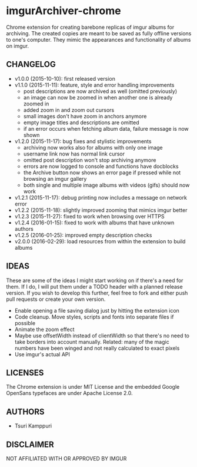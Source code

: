 # imgurArchiver-chrome

Chrome extension for creating barebone replicas of imgur albums for archiving.
The created copies are meant to be saved as fully offline versions to one's
computer. They mimic the appearances and functionality of albums on imgur.

## CHANGELOG ##

* v1.0.0 (2015-10-10): first released version
* v1.1.0 (2015-11-11): feature, style and error handling improvements
  * post descriptions are now archived as well (omitted previously)
  * an image can now be zoomed in when another one is already zoomed in
  * added zoom in and zoom out cursors
  * small images don't have zoom in anchors anymore
  * empty image titles and descriptions are omitted
  * if an error occurs when fetching album data, failure message is now shown
* v1.2.0 (2015-11-17): bug fixes and stylistic improvements
  * archiving now works also for albums with only one image
  * username link now has normal link cursor
  * omitted post description won't stop archiving anymore
  * errors are now logged to console and functions have docblocks
  * the Archive button now shows an error page if pressed while not browsing an
    imgur gallery
  * both single and multiple image albums with videos (gifs) should now work
* v1.2.1 (2015-11-17): debug printing now includes a message on network error
* v1.2.2 (2015-11-18): slightly improved zooming that mimics imgur better
* v1.2.3 (2015-11-27): fixed to work when browsing over HTTPS
* v1.2.4 (2016-01-15): fixed to work with albums that have unknown authors
* v1.2.5 (2016-01-25): improved empty description checks
* v2.0.0 (2016-02-29): load resources from within the extension to build albums

## IDEAS ##

These are some of the ideas I might start working on if there's a need for
them. If I do, I will put them under a TODO header with a planned release
version. If you wish to develop this further, feel free to fork and either push
pull requests or create your own version.

* Enable opening a file saving dialog just by hitting the extension icon
* Code cleanup. Move styles, scripts and fonts into separate files if possible
* Animate the zoom effect
* Maybe use offsetWidth instead of clientWidth so that there's no need to take
  borders into account manually. Related: many of the magic numbers have been
  winged and not really calculated to exact pixels
* Use imgur's actual API

## LICENSES ##

The Chrome extension is under MIT License and the embedded Google OpenSans
typefaces are under Apache License 2.0.

## AUTHORS ##

* Tsuri Kamppuri

## DISCLAIMER ##

NOT AFFILIATED WITH OR APPROVED BY IMGUR
